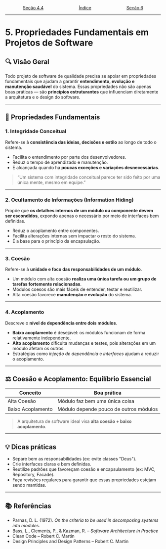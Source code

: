 <div style="width:100%; display: flex;"> <p style="margin: auto" align="center"> <a href="4e4.md">Seção 4.4</a> </p><p style="margin: auto" align="center"> <a href="0.md">Índice</a> </p><p style="margin: auto" align="right"> <a href="6.md">Seção 6</a> </p> </div>

---

# 5. Propriedades Fundamentais em Projetos de Software

## 🔍 Visão Geral

Todo projeto de software de qualidade precisa se apoiar em propriedades fundamentais que ajudam a garantir **entendimento, evolução e manutenção saudável** do sistema. Essas propriedades não são apenas boas práticas — são **princípios estruturantes** que influenciam diretamente a arquitetura e o design do software.

---

## 🧠 Propriedades Fundamentais

### 1. Integridade Conceitual

Refere-se à **consistência das ideias, decisões e estilo** ao longo de todo o sistema.

- Facilita o entendimento por parte dos desenvolvedores.
- Reduz o tempo de aprendizado e manutenção.
- É alcançada quando há **poucas exceções e variações desnecessárias**.

> “Um sistema com integridade conceitual parece ter sido feito por uma única mente, mesmo em equipe.”

---

### 2. Ocultamento de Informações (Information Hiding)

Propõe que **os detalhes internos de um módulo ou componente devem ser escondidos**, expondo apenas o necessário por meio de interfaces bem definidas.

- Reduz o acoplamento entre componentes.
- Facilita alterações internas sem impactar o resto do sistema.
- É a base para o princípio da encapsulação.

---

### 3. Coesão

Refere-se à **unidade e foco das responsabilidades de um módulo**.

- Um módulo com alta coesão **realiza uma única tarefa ou um grupo de tarefas fortemente relacionadas**.
- Módulos coesos são mais fáceis de entender, testar e reutilizar.
- Alta coesão favorece **manutenção e evolução** do sistema.

---

### 4. Acoplamento

Descreve o **nível de dependência entre dois módulos**.

- **Baixo acoplamento** é desejável: os módulos funcionam de forma relativamente independente.
- **Alto acoplamento** dificulta mudanças e testes, pois alterações em um módulo afetam os outros.
- Estratégias como _injeção de dependência_ e _interfaces_ ajudam a reduzir o acoplamento.

---

## ⚖️ Coesão e Acoplamento: Equilíbrio Essencial

| Conceito          | Boa prática                            |
| ----------------- | -------------------------------------- |
| Alta Coesão       | Módulo faz bem uma única coisa         |
| Baixo Acoplamento | Módulo depende pouco de outros módulos |

> A arquitetura de software ideal visa **alta coesão + baixo acoplamento**.

---

## 💡 Dicas práticas

- Separe bem as responsabilidades (ex: evite classes "Deus").
- Crie interfaces claras e bem definidas.
- Reutilize padrões que favoreçam coesão e encapsulamento (ex: MVC, Repository, Facade).
- Faça revisões regulares para garantir que essas propriedades estejam sendo mantidas.

---

## 📚 Referências

- Parnas, D. L. (1972). _On the criteria to be used in decomposing systems into modules._
- Bass, L., Clements, P., & Kazman, R. – _Software Architecture in Practice_
- Clean Code – Robert C. Martin
- Design Principles and Design Patterns – Robert C. Martin
